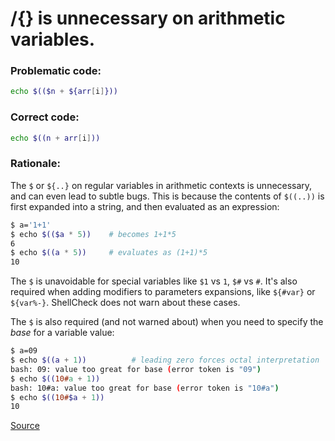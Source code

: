 # $/${} is unnecessary on arithmetic variables.

### Problematic code:

```sh
echo $(($n + ${arr[i]}))
```

### Correct code:

```sh
echo $((n + arr[i]))
```

### Rationale:

The `$` or `${..}` on regular variables in arithmetic contexts is unnecessary, and can even lead to subtle bugs. This is because the contents of `$((..))` is first expanded into a string, and then evaluated as an expression:

```sh
$ a='1+1'
$ echo $(($a * 5))    # becomes 1+1*5
6
$ echo $((a * 5))     # evaluates as (1+1)*5
10
```

The `$` is unavoidable for special variables like `$1` vs `1`, `$#` vs `#`. It's also required when adding modifiers to parameters expansions, like `${#var}` or `${var%-}`. ShellCheck does not warn about these cases.

The `$` is also required (and not warned about) when you need to specify the *base* for a variable value:

```sh
$ a=09
$ echo $((a + 1))          # leading zero forces octal interpretation
bash: 09: value too great for base (error token is "09")
$ echo $((10#a + 1))
bash: 10#a: value too great for base (error token is "10#a")
$ echo $((10#$a + 1))
10
```
[Source](https://github.com/koalaman/shellcheck/wiki/SC2004)

